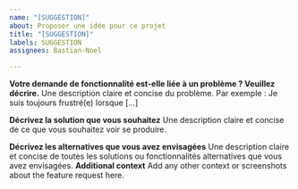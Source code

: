 ```yaml
---
name: "[SUGGESTION]"
about: Proposer une idée pour ce projet
title: "[SUGGESTION]"
labels: SUGGESTION
assignees: Bastian-Noel

---
```


**Votre demande de fonctionnalité est-elle liée à un problème ? Veuillez décrire.**
Une description claire et concise du problème. Par exemple : Je suis toujours frustré(e) lorsque [...]

**Décrivez la solution que vous souhaitez**
Une description claire et concise de ce que vous souhaitez voir se produire.

**Décrivez les alternatives que vous avez envisagées**
Une description claire et concise de toutes les solutions ou fonctionnalités alternatives que vous avez envisagées.
**Additional context**
Add any other context or screenshots about the feature request here.
